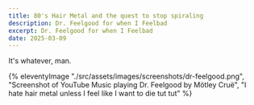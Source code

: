 ```yaml
---
title: 80's Hair Metal and the quest to stop spiraling
description: Dr. Feelgood for when I Feelbad
excerpt: Dr. Feelgood for when I Feelbad
date: 2025-03-09
---
```


It's whatever, man.

{% eleventyImage "./src/assets/images/screenshots/dr-feelgood.png", "Screenshot of YouTube Music playing Dr. Feelgood by Mötley Cruë", "I hate hair metal unless I feel like I want to die tut tut" %}